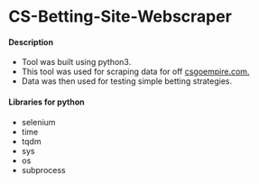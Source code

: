 # CS-Betting-Site-Webscraper
#### Description
*	Tool was built using python3.
*	This tool was used for scraping data for off [csgoempire.com.](https://csgoempire.com/)
*	Data was then used for testing simple betting strategies.

#### Libraries for python
*	selenium
* 	time
* 	tqdm
* 	sys
* 	os
* 	subprocess

	
